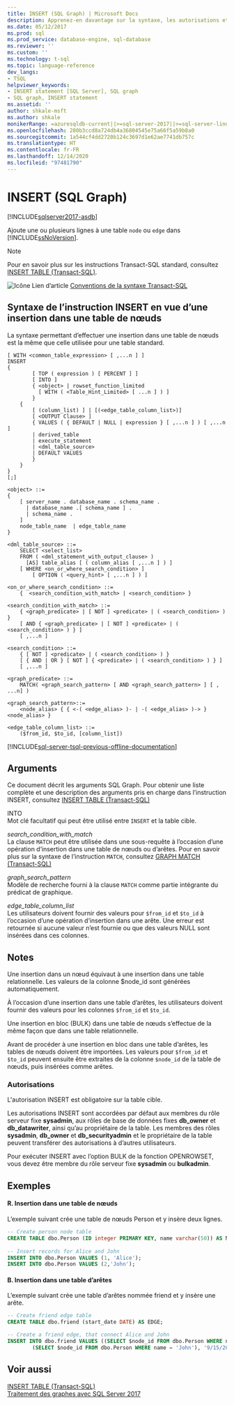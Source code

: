 ```yaml
---
title: INSERT (SQL Graph) | Microsoft Docs
description: Apprenez-en davantage sur la syntaxe, les autorisations et les arguments de l’instruction INSERT qui ajoute une ou plusieurs lignes à un nœud de graphique SQL ou à une table d’arêtes dans SQL Server.
ms.date: 05/12/2017
ms.prod: sql
ms.prod_service: database-engine, sql-database
ms.reviewer: ''
ms.custom: ''
ms.technology: t-sql
ms.topic: language-reference
dev_langs:
- TSQL
helpviewer_keywords:
- INSERT statement [SQL Server], SQL graph
- SQL graph, INSERT statement
ms.assetid: ''
author: shkale-msft
ms.author: shkale
monikerRange: =azuresqldb-current||>=sql-server-2017||>=sql-server-linux-2017||=azuresqldb-mi-current
ms.openlocfilehash: 280b3ccd8a724db4a36804545e75a66f5a59b8a0
ms.sourcegitcommit: 1a544cf4dd2720b124c3697d1e62ae7741db757c
ms.translationtype: HT
ms.contentlocale: fr-FR
ms.lasthandoff: 12/14/2020
ms.locfileid: "97481790"
---
```

# <a name="insert-sql-graph"></a>INSERT (SQL Graph)
[!INCLUDE[sqlserver2017-asdb](../../includes/applies-to-version/sqlserver2017-asdb.md)]

Ajoute une ou plusieurs lignes à une table `node` ou `edge` dans [!INCLUDE[ssNoVersion](../../includes/ssnoversion-md.md)]. 

> [!NOTE]   
>  Pour en savoir plus sur les instructions Transact-SQL standard, consultez [INSERT TABLE (Transact-SQL)](../../t-sql/statements/insert-transact-sql.md).
  
![Icône Lien d’article](../../database-engine/configure-windows/media/topic-link.gif "Icône Lien d’article") [Conventions de la syntaxe Transact-SQL](../../t-sql/language-elements/transact-sql-syntax-conventions-transact-sql.md)  
  
## <a name="insert-into-node-table-syntax"></a>Syntaxe de l’instruction INSERT en vue d’une insertion dans une table de nœuds 
La syntaxe permettant d’effectuer une insertion dans une table de nœuds est la même que celle utilisée pour une table standard. 

```syntaxsql
[ WITH <common_table_expression> [ ,...n ] ]  
INSERT   
{  
        [ TOP ( expression ) [ PERCENT ] ]   
        [ INTO ]   
        { <object> | rowset_function_limited   
          [ WITH ( <Table_Hint_Limited> [ ...n ] ) ]  
        }  
    {  
        [ (column_list) ] | [(<edge_table_column_list>)]  
        [ <OUTPUT Clause> ]  
        { VALUES ( { DEFAULT | NULL | expression } [ ,...n ] ) [ ,...n     ]   
        | derived_table   
        | execute_statement  
        | <dml_table_source>  
        | DEFAULT VALUES   
        }  
    }  
}  
[;]  
  
<object> ::=  
{   
    [ server_name . database_name . schema_name .   
      | database_name .[ schema_name ] .   
      | schema_name .   
    ]  
    node_table_name  | edge_table_name
}  
  
<dml_table_source> ::=  
    SELECT <select_list>  
    FROM ( <dml_statement_with_output_clause> )   
      [AS] table_alias [ ( column_alias [ ,...n ] ) ]  
    [ WHERE <on_or_where_search_condition> ]  
        [ OPTION ( <query_hint> [ ,...n ] ) ]  

<on_or_where_search_condition> ::=
    {  <search_condition_with_match> | <search_condition> }

<search_condition_with_match> ::=
    { <graph_predicate> | [ NOT ] <predicate> | ( <search_condition> ) }
    [ AND { <graph_predicate> | [ NOT ] <predicate> | ( <search_condition> ) } ]
    [ ,...n ]

<search_condition> ::=
    { [ NOT ] <predicate> | ( <search_condition> ) }
    [ { AND | OR } [ NOT ] { <predicate> | ( <search_condition> ) } ]
    [ ,...n ]

<graph_predicate> ::=
    MATCH( <graph_search_pattern> [ AND <graph_search_pattern> ] [ , ...n] )

<graph_search_pattern>::=
    <node_alias> { { <-( <edge_alias> )- | -( <edge_alias> )-> } <node_alias> }

<edge_table_column_list> ::=
    ($from_id, $to_id, [column_list])

```  
  
 
[!INCLUDE[sql-server-tsql-previous-offline-documentation](../../includes/sql-server-tsql-previous-offline-documentation.md)]

## <a name="arguments"></a>Arguments
Ce document décrit les arguments SQL Graph. Pour obtenir une liste complète et une description des arguments pris en charge dans l’instruction INSERT, consultez [INSERT TABLE (Transact-SQL)](../../t-sql/statements/insert-transact-sql.md)

INTO  
Mot clé facultatif qui peut être utilisé entre `INSERT` et la table cible.  
  
*search_condition_with_match*   
La clause `MATCH` peut être utilisée dans une sous-requête à l’occasion d’une opération d’insertion dans une table de nœuds ou d’arêtes. Pour en savoir plus sur la syntaxe de l’instruction `MATCH`, consultez [GRAPH MATCH (Transact-SQL)](../../t-sql/queries/match-sql-graph.md)

*graph_search_pattern*   
Modèle de recherche fourni à la clause `MATCH` comme partie intégrante du prédicat de graphique.

*edge_table_column_list*   
Les utilisateurs doivent fournir des valeurs pour `$from_id` et `$to_id` à l’occasion d’une opération d’insertion dans une arête. Une erreur est retournée si aucune valeur n’est fournie ou que des valeurs NULL sont insérées dans ces colonnes. 
  

## <a name="remarks"></a>Notes  
Une insertion dans un nœud équivaut à une insertion dans une table relationnelle. Les valeurs de la colonne $node_id sont générées automatiquement.

À l’occasion d’une insertion dans une table d’arêtes, les utilisateurs doivent fournir des valeurs pour les colonnes `$from_id` et `$to_id`.   

Une insertion en bloc (BULK) dans une table de nœuds s’effectue de la même façon que dans une table relationnelle.

Avant de procéder à une insertion en bloc dans une table d’arêtes, les tables de nœuds doivent être importées. Les valeurs pour `$from_id` et `$to_id` peuvent ensuite être extraites de la colonne `$node_id` de la table de nœuds, puis insérées comme arêtes. 

  
### <a name="permissions"></a>Autorisations  
L'autorisation INSERT est obligatoire sur la table cible.  
  
Les autorisations INSERT sont accordées par défaut aux membres du rôle serveur fixe **sysadmin**, aux rôles de base de données fixes **db_owner** et **db_datawriter**, ainsi qu’au propriétaire de la table. Les membres des rôles **sysadmin**, **db_owner** et **db_securityadmin** et le propriétaire de la table peuvent transférer des autorisations à d’autres utilisateurs.  
  
Pour exécuter INSERT avec l’option BULK de la fonction OPENROWSET, vous devez être membre du rôle serveur fixe **sysadmin** ou **bulkadmin**.  
  

## <a name="examples"></a>Exemples  
  
#### <a name="a--insert-into-node-table"></a>R.  Insertion dans une table de nœuds  
L’exemple suivant crée une table de nœuds Person et y insère deux lignes.

```sql
-- Create person node table
CREATE TABLE dbo.Person (ID integer PRIMARY KEY, name varchar(50)) AS NODE;
 
-- Insert records for Alice and John
INSERT INTO dbo.Person VALUES (1, 'Alice');
INSERT INTO dbo.Person VALUES (2,'John');
```
  
#### <a name="b--insert-into-edge-table"></a>B.  Insertion dans une table d’arêtes  
L’exemple suivant crée une table d’arêtes nommée friend et y insère une arête.

```sql
-- Create friend edge table
CREATE TABLE dbo.friend (start_date DATE) AS EDGE;

-- Create a friend edge, that connect Alice and John
INSERT INTO dbo.friend VALUES ((SELECT $node_id FROM dbo.Person WHERE name = 'Alice'),
        (SELECT $node_id FROM dbo.Person WHERE name = 'John'), '9/15/2011');
```

  
## <a name="see-also"></a>Voir aussi  
[INSERT TABLE &#40;Transact-SQL&#41;](../../t-sql/statements/insert-transact-sql.md)   
[Traitement des graphes avec SQL Server 2017](../../relational-databases/graphs/sql-graph-overview.md)  


